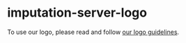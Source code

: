 # imputation-server-logo
To use our logo, please read and follow [our logo guidelines](./ImputationServer_ロゴ_ガイドライン_ol.pdf).
